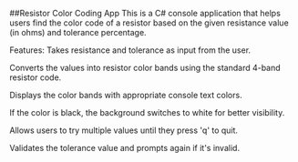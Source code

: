 ##Resistor Color Coding App
This is a C# console application that helps users find the color code of a resistor based on the given resistance value (in ohms) and tolerance percentage.

Features:
Takes resistance and tolerance as input from the user.

Converts the values into resistor color bands using the standard 4-band resistor code.

Displays the color bands with appropriate console text colors.

If the color is black, the background switches to white for better visibility.

Allows users to try multiple values until they press 'q' to quit.

Validates the tolerance value and prompts again if it's invalid.
